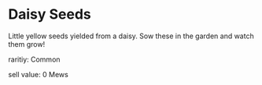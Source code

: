 # Daisy Seeds

Little yellow seeds yielded from a daisy. Sow these in the garden and watch them grow!

raritiy: Common

sell value: 0 Mews